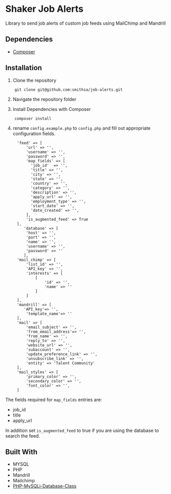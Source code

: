 # Shaker Job Alerts

Library to send job alerts of custom job feeds using MailChimp and Mandrill

## Dependencies

*	[Composer](https://getcomposer.org/download/)

## Installation

1. Clone the repository
```
	git clone git@github.com:smithsa/job-alerts.git
```

2. Navigate the repository folder

3. Install Dependencies with Composer

```
	composer install
```

4. rename `config.example.php` to `config.php` and fill out appropriate configuration fields.

```
     'feed' => [
         'url' => '',
         'username' => '',
         'password' => '',
         'map_fields' => [
           'job_id'  => '',
           'title' => '',
           'city' => '',
           'state' => '',
           'country' => '',
           'category' => '',
           'description' => '',
           'apply_url' => '',
           'employment_type' => '',
           'start_date' => '',
           'date_created' => '',
         ],
         'is_augmented_feed' => True
     ],
    	'database' => [
         'host' => '',
         'port' => '',
         'name' => '',
         'username' => '',
         'password' => ''
    	],
     'mail_chimp' => [
         'list_id' => '',
         'API_key' => '',
         'interests' => [
             [
                 'id' => '',
                 'name' => ''
             ]
         ]
     ],
     'mandrill' => [
     	'API_key'=> '',
         'template_name'=> ''
     ],
     'mail' => [
         'email_subject' => '',
         'from_email_address'=> '',
         'from_name' => '',
         'reply_to' => '',
         'website_url' => '',
         'subaccount' => '',
         'update_preference_link' => '',
         'unsubscribe_link' => '',
         'entity' => 'Talent Community'
     ],
     'mail_styles' => [
         'primary_color' => '',
         'secondary_color' => '',
         'font_color' => '',
     ]
```

The fields required for `map_fields` entries are:
*   job_id
*   title
*   apply_url


In addition set `is_augmented_feed` to true if you are using the database to search the feed.





## Built With

*   MYSQL
*   PHP
*   Mandrill
*   Mailchimp
*	[PHP-MySQLi-Database-Class](https://github.com/ThingEngineer/PHP-MySQLi-Database-Class)